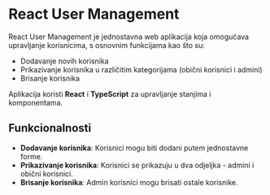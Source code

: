 # React User Management

React User Management je jednostavna web aplikacija koja omogućava upravljanje korisnicima, s osnovnim funkcijama kao što su:

- Dodavanje novih korisnika
- Prikazivanje korisnika u različitim kategorijama (obični korisnici i admini)
- Brisanje korisnika

Aplikacija koristi **React** i **TypeScript** za upravljanje stanjima i komponentama.

## Funkcionalnosti

- **Dodavanje korisnika**: Korisnici mogu biti dodani putem jednostavne forme.
- **Prikazivanje korisnika**: Korisnici se prikazuju u dva odjeljka - admini i obični korisnici.
- **Brisanje korisnika**: Admin korisnici mogu brisati ostale korisnike.
